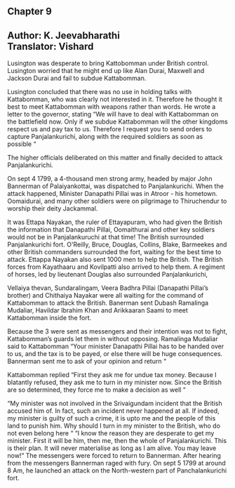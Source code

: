 ## Chapter 9
Author: K. Jeevabharathi  
Translator: Vishard
---  
Lusington was desperate to bring Kattobomman under British control. Lusington worried that he might end up like Alan Durai, Maxwell and Jackson Durai and fail to subdue Kattabomman. 

Lusington concluded that there was no use in holding talks with Kattabomman, who was clearly not interested in it. Therefore he thought it best to meet Kattabomman with weapons rather than words. He wrote a letter to the governor, stating “We will have to deal with Kattabomman on the battlefield now. Only if we subdue Kattabomman will the other kingdoms respect us and pay tax to us. Therefore I request you to send orders to capture Panjalankurichi, along with the required soldiers as soon as possible “

The higher officials deliberated on this matter and finally decided to attack Panjalankurichi. 

On sept 4 1799, a 4-thousand men strong army, headed by major John Bannerman of Palaiyankottai, was dispatched to Panjalankurichi. When the attack happened, Minister Danapathi Pillai was in Atroor - his hometown. Oomaidurai, and many other soldiers were on pilgrimage to Thiruchendur to worship their deity Jackammal. 

It was Ettapa Nayakan, the ruler of Ettayapuram, who had given the British the information that Danapathi Pillai, Oomaithurai and other key soldiers would not be in Panjalankuruchi at that time! The British surrounded Panjalankurichi fort. O'Reilly, Bruce, Douglas, Collins, Blake, Barmeekes and other British commanders surrounded the fort, waiting for the best time to attack. Ettappa Nayakan also sent 1000 men to help the British. The British forces from Kayathaaru and Kovilpatti also arrived to help them. A regiment of horses, led by lieutenant Douglas also surrounded Panjalankurichi, 

Vellaiya thevan, Sundaralingam, Veera Badhra Pillai (Danapathi Pillai’s brother) and Chithaiya Nayakar were all waiting for the command of Kattabomman to attack the British. Banerman sent Dubash Ramalinga Mudaliar, Havildar Ibrahim Khan and Arikkaaran Saami to meet Kattabomman inside the fort. 

Because the 3 were sent as messengers and their intention was not to fight, Kattabomman’s guards let them in without opposing. Ramalinga Mudaliar said to Kattabomman “Your minister Danapathi Pillai has to be handed over to us, and the tax is to be payed, or else there will be huge consequences. Bannerman sent me to ask of your opinion and return “

Kattabomman replied “First they ask me for undue tax money. Because I blatantly refused, they ask me to turn in my minister now. Since the British are so determined, they force me to make a decision as well “

“My minister was not involved in the Srivaigundam incident that the British accused him of. In fact, such an incident never happened at all. If indeed, my minister is guilty of such a crime, it is upto me and the people of this land to punish him. Why should I turn in my minister to the British, who do not even belong here “
“I know the reason they are desperate to get my minister. First it will be him, then me, then the whole of Panjalankurichi. This is their plan. It will never materialise as long as I am alive. You may leave now!” 
The messengers were forced to return to Bannerman. After hearing from the messengers Bannerman raged with fury. On sept 5 1799 at around 8 Am, he launched an attack on the North-western part of Panchalankurichi fort.
